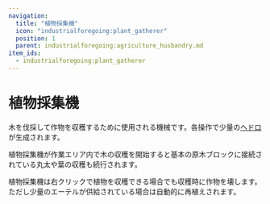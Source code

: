```yaml
---
navigation:
  title: "植物採集機"
  icon: "industrialforegoing:plant_gatherer"
  position: 1
  parent: industrialforegoing:agriculture_husbandry.md
item_ids:
  - industrialforegoing:plant_gatherer
---
```


# 植物採集機

木を<Color id="gold">伐採</Color>して作物を<Color id="gold">収穫</Color>するために使用される機械です。各操作で少量の[ヘドロ](./sludge.md)が生成されます。

植物採集機が作業エリア内で木の収穫を開始すると基本の原木ブロックに接続されている丸太や葉の収穫も続行されます。

植物採集機は右クリックで植物を収穫できる場合でも収穫時に作物を壊します。ただし少量のエーテルが供給されている場合は自動的に再植えされます。



<Recipe id="industrialforegoing:plant_gatherer" />

